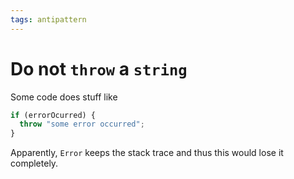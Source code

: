 ```yaml
---
tags: antipattern
---
```


# Do not `throw` a `string`
Some code does stuff like

```ts
if (errorOcurred) {
  throw "some error occurred";
}
```

Apparently, `Error` keeps the stack trace and thus this would lose it completely.

